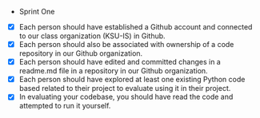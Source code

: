 - Sprint One
- [x] Each person should have established a Github account and connected to our class organization (KSU-IS) in Github.
- [x] Each person should also be associated with ownership of a code repository in our Github organization.
- [x] Each person should have edited and committed changes in a readme.md file in a repository in our Github organization.
- [x] Each person should have explored at least one existing Python code based related to their project to evaluate using it in their project.
- [x] In evaluating your codebase, you should have read the code and attempted to run it yourself.

